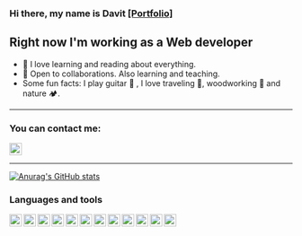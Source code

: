 ### Hi there, my name is Davit  [[Portfolio]](https://davitboo.github.io/portfolio/)

## Right now I'm working as a Web developer
- 📘 I love learning and reading about everything.
- 🌱 Open to collaborations. Also learning and teaching.
- Some fun facts: I play guitar 🎸  , I love traveling 🎒, woodworking 🌳 and nature 🏕.

---

### You can contact me:
<a href="https://www.linkedin.com/in/david-boo"><img height="22" width="22" src="https://cdn.simpleicons.org/linkedin/_/eee" /></a>

---

[![Anurag's GitHub stats](https://github-readme-stats.vercel.app/api?username=davitboo&hide=stars&theme=dark&show_icons=true)](https://github.com/anuraghazra/github-readme-stats)

### Languages and tools
<img align="left" height="22" width="22" src="https://cdn.simpleicons.org/visualstudiocode/">
<img align="left" height="22" width="22" src="https://cdn.simpleicons.org/html5/">
<img align="left" height="22" width="22" src="https://cdn.simpleicons.org/css3/">
<img align="left" height="22" width="22" src="https://cdn.simpleicons.org/javascript/">
<img align="left" height="22" width="22" src="https://cdn.simpleicons.org/react/">
<img align="left" height="22" width="22" src="https://cdn.simpleicons.org/node.js/">
<img align="left" height="22" width="22" src="https://cdn.simpleicons.org/express/_/eee">
<img align="left" height="22" width="22" src="https://cdn.simpleicons.org/wordpress/">
<img align="left" height="22" width="22" src="https://cdn.simpleicons.org/bootstrap/">
<img align="left" height="22" width="22" src="https://cdn.simpleicons.org/php/">
<img align="left" height="22" width="22" src="https://cdn.simpleicons.org/git/">
<img align="left" height="22" width="22" src="https://cdn.simpleicons.org/github/_/eee">